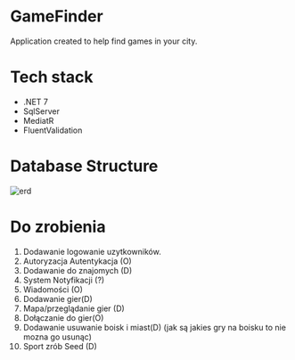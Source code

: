 # GameFinder
Application created to help find games in your city.


# Tech stack
- .NET 7
- SqlServer
- MediatR
- FluentValidation

# Database Structure

![erd](https://user-images.githubusercontent.com/109426665/229372834-38826ebc-4e13-40e5-a497-fa600f431c4e.png)

# Do zrobienia

1. Dodawanie logowanie uzytkowników.
2. Autoryzacja Autentykacja (O)
3. Dodawanie do znajomych (D)
4. System Notyfikacji (?)
5. Wiadomości (O)
6. Dodawanie gier(D)
7. Mapa/przeglądanie gier (D)
8. Dołączanie do gier(O)
9. Dodawanie usuwanie boisk i miast(D)
(jak są jakies gry na boisku to nie mozna go usunąc)
10. Sport zrób Seed (D)
